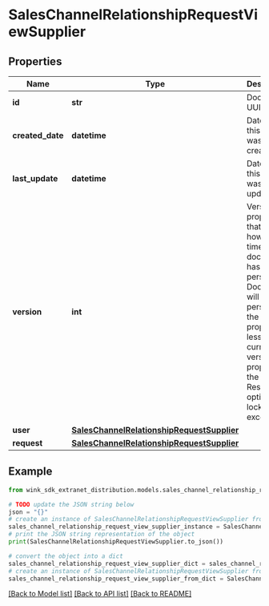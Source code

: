 # SalesChannelRelationshipRequestViewSupplier


## Properties

Name | Type | Description | Notes
------------ | ------------- | ------------- | -------------
**id** | **str** | Document UUID | [optional] 
**created_date** | **datetime** | Datetime this record was first created | [optional] 
**last_update** | **datetime** | Datetime this record was last updated | [optional] 
**version** | **int** | Version property that shows how many times this document has been persisted. Document will not persist if the version property is less than current version property in the system. Result in an optimistic locking exception. | [optional] 
**user** | [**SalesChannelRelationshipRequestSupplier**](SalesChannelRelationshipRequestSupplier.md) |  | [optional] 
**request** | [**SalesChannelRelationshipRequestSupplier**](SalesChannelRelationshipRequestSupplier.md) |  | [optional] 

## Example

```python
from wink_sdk_extranet_distribution.models.sales_channel_relationship_request_view_supplier import SalesChannelRelationshipRequestViewSupplier

# TODO update the JSON string below
json = "{}"
# create an instance of SalesChannelRelationshipRequestViewSupplier from a JSON string
sales_channel_relationship_request_view_supplier_instance = SalesChannelRelationshipRequestViewSupplier.from_json(json)
# print the JSON string representation of the object
print(SalesChannelRelationshipRequestViewSupplier.to_json())

# convert the object into a dict
sales_channel_relationship_request_view_supplier_dict = sales_channel_relationship_request_view_supplier_instance.to_dict()
# create an instance of SalesChannelRelationshipRequestViewSupplier from a dict
sales_channel_relationship_request_view_supplier_from_dict = SalesChannelRelationshipRequestViewSupplier.from_dict(sales_channel_relationship_request_view_supplier_dict)
```
[[Back to Model list]](../README.md#documentation-for-models) [[Back to API list]](../README.md#documentation-for-api-endpoints) [[Back to README]](../README.md)


